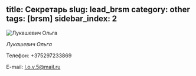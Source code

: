 title: Секретарь
slug: lead_brsm
category: other
tags: [brsm]
sidebar_index: 2
---

![Лукашевич Ольга](/img/content/brsm/brsm_lead.jpg)

*Лукашевич Ольга*

Телефон:
+375297233869

E-mail:
l.o.v.5@mail.ru
